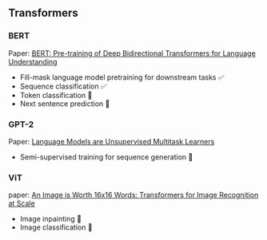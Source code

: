 ## Transformers

### BERT

Paper: [BERT: Pre-training of Deep Bidirectional Transformers for Language Understanding](https://arxiv.org/pdf/1810.04805.pdf)

* Fill-mask language model pretraining for downstream tasks ✅
* Sequence classification ✅
* Token classification 💠
* Next sentence prediction 💠

### GPT-2

Paper: [Language Models are Unsupervised Multitask Learners](https://d4mucfpksywv.cloudfront.net/better-language-models/language-models.pdf)

* Semi-supervised training for sequence generation 💠

### ViT

paper: [An Image is Worth 16x16 Words: Transformers for Image Recognition at Scale](https://arxiv.org/pdf/2010.11929.pdf)

* Image inpainting 💠
* Image classification 💠
